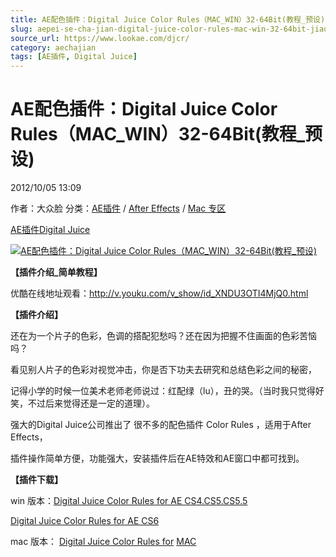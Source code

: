 ```yaml
---
title: AE配色插件：Digital Juice Color Rules（MAC_WIN）32-64Bit(教程_预设)
slug: aepei-se-cha-jian-digital-juice-color-rules-mac-win-32-64bit-jiao-cheng-yu-she
source_url: https://www.lookae.com/djcr/
category: aechajian
tags: [AE插件, Digital Juice]
---
```

# AE配色插件：Digital Juice Color Rules（MAC\_WIN）32-64Bit(教程\_预设)

2012/10/05 13:09

作者：大众脸
分类：[AE插件](https://www.lookae.com/after-effects/aechajian/) / [After Effects](https://www.lookae.com/after-effects/) / [Mac 专区](https://www.lookae.com/mac-osx/)

[AE插件](https://www.lookae.com/tag/ae%e6%8f%92%e4%bb%b6/)[Digital Juice](https://www.lookae.com/tag/digital-juice/)

[![AE配色插件：Digital Juice Color Rules（MAC_WIN）32-64Bit(教程_预设)](https://www.lookae.com/wp-content/uploads/2012/10/DJCR.jpg "AE配色插件：Digital Juice Color Rules（MAC_WIN）32-64Bit(教程_预设)-LookAE.com")](https://www.lookae.com/wp-content/uploads/2012/10/DJCR.jpg)

**【插件介绍\_简单教程】**

优酷在线地址观看：<http://v.youku.com/v_show/id_XNDU3OTI4MjQ0.html>

**【插件介绍】**

还在为一个片子的色彩，色调的搭配犯愁吗？还在因为把握不住画面的色彩苦恼吗？

看见别人片子的色彩对视觉冲击，你是否下功夫去研究和总结色彩之间的秘密，

记得小学的时候一位美术老师老师说过：红配绿（lu），丑的哭。（当时我只觉得好笑，不过后来觉得还是一定的道理）。

强大的Digital Juice公司推出了 很不多的配色插件 Color Rules ，适用于After Effects，

插件操作简单方便，功能强大，安装插件后在AE特效和AE窗口中都可找到。

**【插件下载】**

win 版本：[Digital Juice Color Rules for AE CS4.CS5.CS5.5](http://www.ctdisk.com/file/9813462)

[Digital Juice Color Rules for AE CS6](http://www.ctdisk.com/file/9813459)

mac 版本： [Digital Juice Color Rules for](http://www.ctdisk.com/file/9813467) [MAC](http://www.ctdisk.com/file/9813467)
